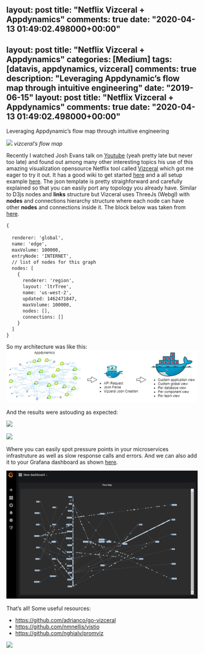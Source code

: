 layout: post
title: "Netflix Vizceral + Appdynamics"
comments: true
date: "2020-04-13 01:49:02.498000+00:00"
---
layout: post
title: "Netflix Vizceral + Appdynamics"
categories: [Medium]
tags: [datavis, appdynamics, vizceral]
comments: true
description: "Leveraging Appdynamic’s flow map through intuitive engineering"
date: "2019-06-15"
layout: post
title: "Netflix Vizceral + Appdynamics"
comments: true
date: "2020-04-13 01:49:02.498000+00:00"
---


Leveraging Appdynamic’s flow map through intuitive engineering

![](/assets/img/cc7uX6xya_1*lbQAuZ4wtTjVS7YvqHy2Qg.gif)
*vizceral’s flow map*

Recently I watched Josh Evans talk on [Youtube](https://www.youtube.com/watch?v=CZ3wIuvmHeM) (yeah pretty late but never too late) and found out among many other interesting topics his use of this amazing visualization opensource Netflix tool called [Vizceral](https://github.com/Netflix/vizceral) which got me eager to try it out.
It has a good wiki to get started [here](https://github.com/Netflix/vizceral/wiki) and a all setup example [here](https://github.com/netflix/vizceral-example).
The json template is pretty straighforward and carefully explained so that you can easily port any topology you already have. Similar to D3js nodes and **links** structure but Vizceral uses ThreeJs (Webgl) with **nodes** and connections hierarchy structure where each node can have other **nodes** and connections inside it. The block below was taken from [here](https://github.com/Netflix/vizceral/wiki/How-to-Use).
```
{

  renderer: 'global',
  name: 'edge',
  maxVolume: 100000,
  entryNode: 'INTERNET',
  // list of nodes for this graph
  nodes: [
    {
      renderer: 'region',
      layout: 'ltrTree',
      name: 'us-west-2',
      updated: 1462471847,
      maxVolume: 100000,
      nodes: [],
      connections: []
    }
  ]
}
```

So my architecture was like this:
![](/assets/img/cc7uX6xya_b46f833b10f05a3bcbc012ddcb3859ec.png)


And the results were astouding as expected:

![](/assets/img/cc7uX6xya_1*lD_mVEkA9n0Dmhmmwaxirg.gif)

![](/assets/img/cc7uX6xya_1*lgWDyClNuGqeGGs9veUPsQ.gif)

Where you can easily spot pressure points in your microservices infrastruture as well as slow response calls and errors.
And we can also add it to your Grafana dashboard as shown [here](https://twitter.com/freebsdfrau/status/1040346271796482048).

![](/assets/img/cc7uX6xya_d9b1cd951e18e4b788d6e543849c0a93.png)

That’s all!
Some useful resources:
* https://github.com/adrianco/go-vizceral
* https://github.com/nmnellis/vistio
* https://github.com/nghialv/promviz

[![](https://img.youtube.com/vi/CZ3wIuvmHeM/hqdefault.jpg)](https://www.youtube.com/watch?v=CZ3wIuvmHeM#action=share)